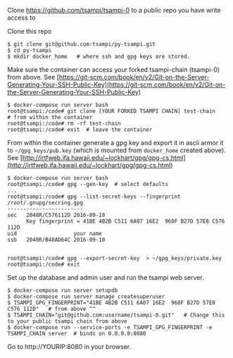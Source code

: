 Clone https://github.com/tsampi/tsampi-0 to a public repo you have write access to

Clone this repo

    $ git clone git@github.com:tsampi/py-tsampi.git 
    $ cd py-tsampi
    $ mkdir docker_home   # where ssh and gpg keys are stored.
    
Make sure the container can access your forked tsampi-chain (tsampi-0) from above. 
See [https://git-scm.com/book/en/v2/Git-on-the-Server-Generating-Your-SSH-Public-Key](https://git-scm.com/book/en/v2/Git-on-the-Server-Generating-Your-SSH-Public-Key)

    $ docker-compose run server bash
    root@tsampi:/code# git clone [YOUR FORKED TSAMPI CHAIN] test-chain     # from within the container
    root@tsampi:/code# rm -rf test-chain
    root@tsampi:/code# exit  # leave the container
    
From within the container generate a gpg key and export it in ascii armor it to `~/gpg_keys/pub.key` (which is mounted from  `docker_home` created above). See [http://irtfweb.ifa.hawaii.edu/~lockhart/gpg/gpg-cs.html](http://irtfweb.ifa.hawaii.edu/~lockhart/gpg/gpg-cs.html)
    
    $ docker-compose run server bash
    root@tsampi:/code# gpg --gen-key  # select defaults
    ...
    root@tsampi:/code# gpg --list-secret-keys --fingerprint 
    /root/.gnupg/secring.gpg
    ------------------------
    sec   2048R/C576112D 2016-09-10
          Key fingerprint = 41BE 4B2B C511 6A07 16E2  960F B27D 57E8 C576 112D
    uid                  your name
    ssb   2048R/B48AD64C 2016-09-10

    
    root@tsampi:/code# gpg --export-secret-key  > ~/gpg_keys/private.key
    root@tsampi:/code# exit
    
Set up the database and admin user and run the tsampi web server.

    $ docker-compose run server setupdb
    $ docker-compose run server manage createsuperuser  
    $ TSAMPI_GPG_FINGERPRINT="41BE 4B2B C511 6A07 16E2  960F B27D 57E8 C576 112D"   # from above ^^ 
    $ TSAMPI_CHAIN="git@github.com:username/tsampi-0.git"   # Change this to your public tsampi chain from above
    $ docker-compose run --service-ports -e TSAMPI_GPG_FINGERPRINT -e TSAMPI_CHAIN server  # binds on 0.0.0.0:8080

Go to http://YOURIP:8080 in your browser.
